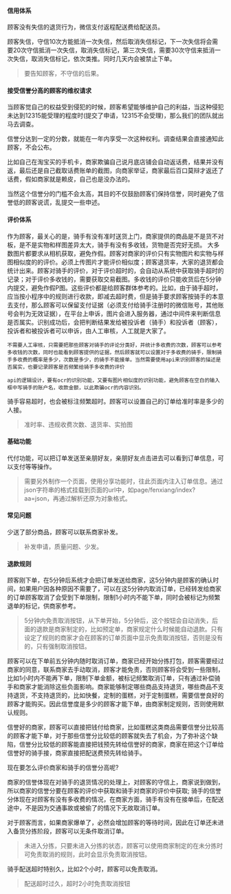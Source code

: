 #### 信用体系

顾客没有失信的退货行为，微信支付返程配送费给配送员。

顾客失信，守信10次方能抵消一次失信，然后取消失信标记，下一次失信将会需要20次守信抵消一次失信，取消失信标记，第三次失信，需要30次守信来抵消一次失信，取消失信标记，依次类推。同时几天内会被禁止下单。

> 要告知顾客，不守信的后果。

#### 接受信誉分高的顾客的维权请求

当顾客觉自己的权益受到侵犯的时候，顾客希望能够维护自己的利益，当这种侵犯未达到12315能受理的程度时(提交了申请，12315不会受理)，那么我们的团队就出马去调查。

信誉分达到一定的分数，就能在一年内享受一次这种权利。调查结果会直接通知此顾客，不会公布。

比如自己在淘宝买的手机卡，商家欺骗自己说月底店铺会自动返话费，结果并没有返，最后还是自己截取话费账单的截图，向商家举证，商家最后百口莫辩才返还了话费，假如商家就是赖皮，自己也是没办法的。

当然这个信誉分的门槛不会太高，其目的不仅鼓励顾客们保持信誉，同时避免了信誉低的顾客说谎，乱提交一些申述。



#### 评价体系

作为顾客，最关心的是，骑手有没有准时送货上门，商家提供的商品是不是货不对板，是不是实物和样图差异太大，骑手有没有多收钱，货物是否完好无损。 大多数图片都要求从相机获取，避免作假。顾客对商家的评价只有实物图片和实物与样图相似度的的评价。必须上传图片才能评价相似度；顾客退货率，大家的退货都会统计出来。顾客对骑手的评价，对于评价超时的，会自动从系统中获取骑手超时的记录；对于评价多收钱的，需要获取交易截图。多收钱的评价只能收货后在5分钟内提交，避免作假P图。这些评价都是给顾客群体参考的。比如，由于骑手超时，应当按小程序中的规则进行收款，即减去超时费，但是骑手要求顾客按骑手的本意去支付，那么顾客可以保留支付证据（必须支付给骑手注册时的微信账号，其他账号会判为无效证据），在平台上申诉，图片会进入服务器，通过中间件来判断信息是否属实。识别成功后，会把判断结果发给被投诉者（骑手）和投诉者（顾客），投诉者和被投诉者可以申诉，由人工审核，人工就是大家了。

`不需要人工审核，只需要把那些顾客对骑手的评论分类好，并统计多收费的次数，顾客可以参考多收钱的次数，同时也能看到顾客提供的证据，然后顾客就可以设置对于多收费的骑手，限制骑手多收费的概率是多少，次数是多少，的骑手不能接单。当然需要使用api来识别顾客的描述是否属实，也要记录顾客是否频繁给骑手多收费的评价`

`api的逻辑设计，要有ocr的识别功能，又要有图片相似度的识别功能，避免顾客在空白的输入框中写骑手的账户名，收款金额，以此欺骗ocr的内容识别。`

骑手容易超时，也会被标注频繁超时。顾客可以设置自己的订单给准时率是多少的人接。

>  准时率、违规收费次数、退货率、实拍图

#### 基础功能

代付功能，可以把订单发送至亲朋好友，亲朋好友点击进去可以看到订单信息，可以支付等等操作。

> 需要另外制作一个页面，使用分享功能时，往此页面内注入订单信息。通过json字符串的格式挂载到页面的url中，如page/fenxiang/index?aa=json，再通过解析还原为对象格式。

#### 常见问题

少送了部分商品，顾客可以联系商家补发。

> 补发申请，质量问题、少发。

#### 退款规则

顾客刚下单，在5分钟后系统才会把订单发送给商家，这5分钟内是顾客的确认时间，如果用户因各种原因不需要了，可以在这5分钟内取消订单，已经转发给商家的订单顾客取消了会受到下单限制，限制1小时内不能下单，同时会被标记为频繁退单的标记，供商家参考。

> 5分钟内免责取消按钮，从下单开始，5分钟后，这个按钮会自动消失，后面的退款是商家制定的，比如预定单，商家规定什么时候能自动退款。只有设定了规则的商家才会在顾客的订单页面中显示免责取消按钮，否则是没有的，只有强制取消按钮。

顾客可以在下单前五分钟内随时取消订单，商家已经开始分拣打包，顾客需要经过商家的同意，联系商家去手动取消，顾客才能免责，否则顾客将会受到一些限制，比如1小时内不能再下单，限制下单金额，被标记频繁取消订单，只有通过补偿骑手和商家才能消除这些负面影响。商家能够制定哪些商品支持退货，哪些商品不支持退货，不支持退货的，比如快餐，定制的蛋糕，对于定制蛋糕，需要信誉良好的顾客才能购买。因此信誉度是多少的顾客才能下单，由商家制定规则，否则使用默认规则。

信誉好的商家，顾客可以直接把钱付给商家，比如蛋糕这类商品需要信誉分比较高的顾客才能下单，对于那些信誉分比较低的顾客就失去了机会，为了弥补这个缺陷，信誉分比较低的顾客能直接把钱预先转给信誉好的商家，商家在把这个订单给信誉好的骑手接，商家直接把配送费预先转给骑手。

现在要怎么评价商家和骑手的信誉分高呢?

商家的信誉体现在对骑手的退货情况的处理上，对顾客的守信上，商家说到做到，所以商家的信誉分要在顾客的评价中获取和骑手对商家的评价中获取; 骑手的信誉分体现在对顾客有没有多收费的情况，在商家方面，骑手有没有在接单后，在配送途中，不是因为交通事故或被偷了的情况下无故取消订单。



对于顾客而言，如果商家爆单了，必然会增加顾客的等待时间，因此在订单还未进入备货分拣阶段，顾客可以无条件取消订单。

> 未进入分拣，只要未进入分拣的状态，顾客可以使用商家制定的在未分拣时可免责取消的规则，此时会显示免责取消按钮。

骑手配送超时特别久，比如2个小时，顾客可以免责取消。

> 配送超时过久，超时2小时免责取消按钮
